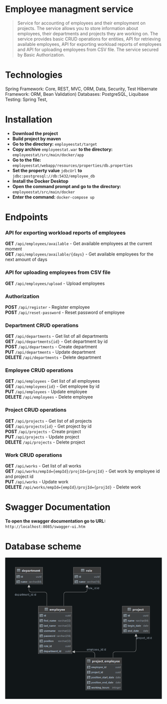 # Employee managment service
> Service for accounting of employees and their employment on projects. The service allows you to store information about employees, their departments and projects they are working on. The service provides basic CRUD operations for entities, API for retrieving available employees, API for exporting workload reports of employees and API for uploading employees from CSV file. The service secured by Basic Authorization.

# Technologies
Spring Framework: Core, REST, MVC, ORM, Data, Security, Test
Hibernate Framework: ORM, Bean Validation)
Databases: PostgreSQL, Liquibase
Testing: Spring Test, 

# Installation
- **Download the project**
- **Build project by maven**
-  **Go to the directory:** ```employeestat/target```
- **Copy archive** ```employeestat.war``` **to the directory:** ```employeestat/src/main/docker/app```
-  **Go to the file:** ```employeestat/webapp/resources/properties/db.properties```
-  **Set the property value** ```jdbcUrl``` **to** ```jdbc:postgresql://db:5432/employee_db```
-  **Install the Docker Desktop** 
-  **Open the command prompt and go to the directory:** ```employeestat/src/main/docker```
-  **Enter the command:** ```docker-compose up```

# Endpoints

### API for exporting workload reports of employees
**GET** ```/api/employees/available``` - Get available employees at the current moment   
**GET** ```/api/employees/available/{days}``` -  Get available employees for the next amount of days

### API for uploading employees from CSV file
**GET** ```/api/employees/upload``` - Upload employees

### Authorization
**POST** ```/api/register``` - Register employee    
**POST** ```/api/reset-password``` - Reset password of employee   

### Department CRUD operations
**GET** ```/api/departments``` - Get list of all departments    
**GET** ```/api/departments{id}``` - Get department by id    
**POST** ```/api/departments``` - Create department   
**PUT** ```/api/departments``` - Update department    
**DELETE** ```/api/departments``` - Delete department    

### Employee CRUD operations
**GET** ```/api/employees``` - Get list of all employees    
**GET** ```/api/employees{id}``` - Get employee by id    
**PUT** ```/api/employees``` - Update employee    
**DELETE** ```/api/employees``` - Delete employee    

### Project CRUD operations
**GET** ```/api/projects``` - Get list of all projects    
**GET** ```/api/projects{id}``` - Get project by id    
**POST** ```/api/projects``` - Create project   
**PUT** ```/api/projects``` - Update project    
**DELETE** ```/api/projects``` - Delete project    

### Work CRUD operations
**GET** ```/api/works``` - Get list of all works    
**GET** ```/api/works/empId={empId}/projId={projId}``` - Get work by employee id and project id        
**PUT** ```/api/works``` - Update work    
**DELETE** ```/api/works/empId={empId}/projId={projId}``` - Delete work    

# Swagger Documentation
**To open the swagger documentation go to URL:** ```http://localhost:8085/swagger-ui.htm```

# Database scheme
![alt text](db.png)

